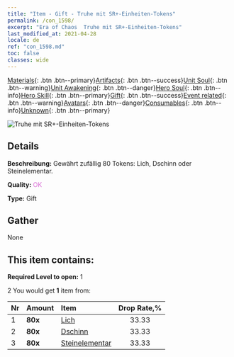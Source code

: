 ```yaml
---
title: "Item - Gift - Truhe mit SR+-Einheiten-Tokens"
permalink: /con_1598/
excerpt: "Era of Chaos  Truhe mit SR+-Einheiten-Tokens"
last_modified_at: 2021-04-28
locale: de
ref: "con_1598.md"
toc: false
classes: wide
---
```

 [Materials](/ItemsDE/){: .btn .btn--primary}[Artifacts](/ItemsDE/Artifacts/){: .btn .btn--success}[Unit Soul](/ItemsDE/UnitSoul/){: .btn .btn--warning}[Unit Awakening](/ItemsDE/UnitAwakening/){: .btn .btn--danger}[Hero Soul](/ItemsDE/HeroSoul/){: .btn .btn--info}[Hero Skill](/ItemsDE/HeroSkill/){: .btn .btn--primary}[Gift](/ItemsDE/Gift/){: .btn .btn--success}[Event related](/ItemsDE/Events/){: .btn .btn--warning}[Avatars](/ItemsDE/Avatars/){: .btn .btn--danger}[Consumables](/ItemsDE/Consumables/){: .btn .btn--info}[Unknown](/ItemsDE/Unknown/){: .btn .btn--primary}

 ![Truhe mit SR+-Einheiten-Tokens](/images/t/i_907210.png)

## Details
 **Beschreibung:** Gewährt zufällig 80 Tokens: Lich, Dschinn oder Steinelementar.

 **Quality:** <span style="color: #DA70D6">OK</span>

 **Type:** Gift

## Gather

  None

## This item contains:

 **Required Level to open:** 1

 2 You would get **1** item  from:

  | Nr | Amount |     Item    | Drop Rate,% |
  |:---|:-------|:------------|:---------:|
  | 1 |  **80x** | [Lich](/ItemsDE/unt_212/) | 33.33 | 
  | 2 |  **80x** | [Dschinn](/ItemsDE/unt_239/) | 33.33 | 
  | 3 |  **80x** | [Steinelementar](/ItemsDE/unt_266/) | 33.33 | 

